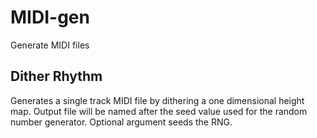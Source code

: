# MIDI-gen
 Generate MIDI files

## Dither Rhythm
Generates a single track MIDI file by dithering a one dimensional height map.
Output file will be named after the seed value used for the random number generator.
Optional argument seeds the RNG.
